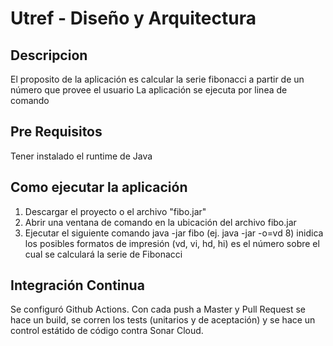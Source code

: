 # Utref - Diseño y Arquitectura

## Descripcion
El proposito de la aplicación es calcular la serie fibonacci a partir de un número que provee el usuario
La aplicación se ejecuta por linea de comando

## Pre Requisitos
Tener instalado el runtime de Java

## Como ejecutar la aplicación
1. Descargar el proyecto o el archivo "fibo.jar"
2. Abrir una ventana de comando en la ubicación del archivo fibo.jar
3. Ejecutar el siguiente comando java -jar fibo <print-mode> <serie-number> (ej. java -jar -o=vd 8)
<print-mode> inidica los posibles formatos de impresión (vd, vi, hd, hi)
<serie-number> es el número sobre el cual se calculará la serie de Fibonacci

## Integración Continua
Se configuró Github Actions. Con cada push a Master y Pull Request se hace un build, se corren los tests (unitarios y de aceptación) y se hace un control estátido de código contra Sonar Cloud.
